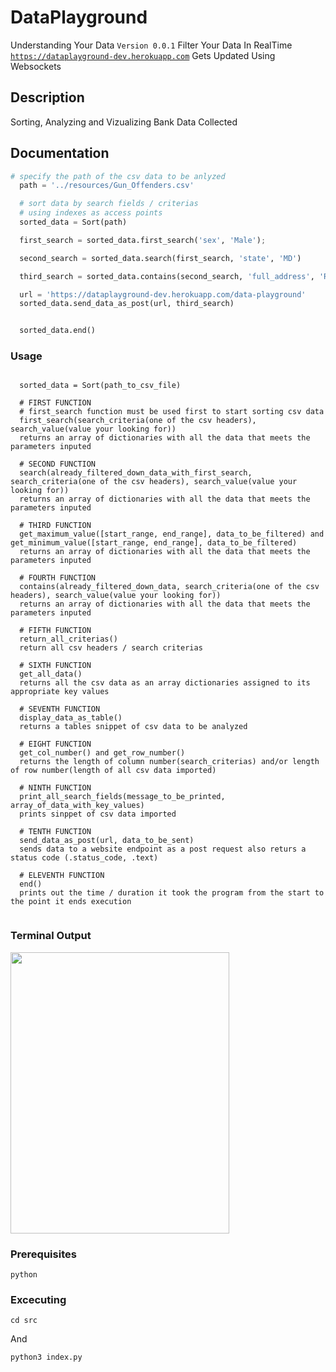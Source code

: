 #  DataPlayground

Understanding Your Data `Version 0.0.1`
Filter Your Data In RealTime <br /> [`https://dataplayground-dev.herokuapp.com`](https://dataplayground-dev.herokuapp.com) Gets Updated
Using Websockets

## Description
Sorting, Analyzing and Vizualizing Bank Data Collected

## Documentation
```python
# specify the path of the csv data to be anlyzed
  path = '../resources/Gun_Offenders.csv'

  # sort data by search fields / criterias
  # using indexes as access points
  sorted_data = Sort(path)

  first_search = sorted_data.first_search('sex', 'Male');

  second_search = sorted_data.search(first_search, 'state', 'MD')

  third_search = sorted_data.contains(second_search, 'full_address', 'ROSALIND')

  url = 'https://dataplayground-dev.herokuapp.com/data-playground'
  sorted_data.send_data_as_post(url, third_search)


  sorted_data.end()
```

### Usage
```

  sorted_data = Sort(path_to_csv_file)
  
  # FIRST FUNCTION
  # first_search function must be used first to start sorting csv data
  first_search(search_criteria(one of the csv headers), search_value(value your looking for))
  returns an array of dictionaries with all the data that meets the parameters inputed
  
  # SECOND FUNCTION
  search(already_filtered_down_data_with_first_search, search_criteria(one of the csv headers), search_value(value your looking for))
  returns an array of dictionaries with all the data that meets the parameters inputed
  
  # THIRD FUNCTION
  get_maximum_value([start_range, end_range], data_to_be_filtered) and get_minimum_value([start_range, end_range], data_to_be_filtered)
  returns an array of dictionaries with all the data that meets the parameters inputed
  
  # FOURTH FUNCTION
  contains(already_filtered_down_data, search_criteria(one of the csv headers), search_value(value your looking for))
  returns an array of dictionaries with all the data that meets the parameters inputed
  
  # FIFTH FUNCTION
  return_all_criterias()
  return all csv headers / search criterias
  
  # SIXTH FUNCTION
  get_all_data()
  returns all the csv data as an array dictionaries assigned to its appropriate key values
  
  # SEVENTH FUNCTION
  display_data_as_table()
  returns a tables snippet of csv data to be analyzed
  
  # EIGHT FUNCTION
  get_col_number() and get_row_number()
  returns the length of column number(search_criterias) and/or length of row number(length of all csv data imported)
  
  # NINTH FUNCTION
  print_all_search_fields(message_to_be_printed, array_of_data_with_key_values)
  prints sinppet of csv data imported
  
  # TENTH FUNCTION
  send_data_as_post(url, data_to_be_sent)
  sends data to a website endpoint as a post request also returs a status code (.status_code, .text)
  
  # ELEVENTH FUNCTION
  end()
  prints out the time / duration it took the program from the start to the point it ends execution
  
```

### Terminal Output
<img src="https://dataplayground-dev.herokuapp.com/img/terminal.png" width="350" height="450">

### Prerequisites
```
python
```

### Excecuting
```
cd src
```

And

```
python3 index.py
```
